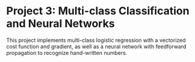 # Project 3: Multi-class Classification and Neural Networks

This project implements multi-class logistic regression with a vectorized cost function and gradient, as well as a neural network with feedforward propagation to recognize hand-written numbers.
